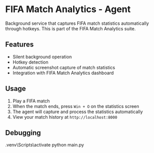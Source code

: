 # FIFA Match Analytics - Agent

Background service that captures FIFA match statistics automatically through hotkeys. This is part of the FIFA Match Analytics suite.

## Features

- Silent background operation
- Hotkey detection
- Automatic screenshot capture of match statistics
- Integration with FIFA Match Analytics dashboard

## Usage

1. Play a FIFA match
2. When the match ends, press `Win + O` on the statistics screen
3. The agent will capture and process the statistics automatically
4. View your match history at `http://localhost:8000`

## Debugging

.venv\Scripts\activate
python main.py